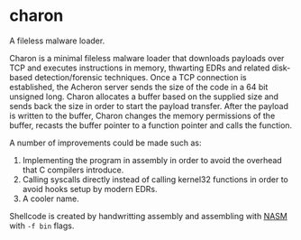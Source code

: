 # charon
A fileless malware loader.

Charon is a minimal fileless malware loader that downloads payloads over TCP and executes instructions in memory, thwarting EDRs and related disk-based detection/forensic techniques. Once a TCP connection is established, the Acheron server sends the size of the code in a 64 bit unsigned long. Charon allocates a buffer based on the supplied size and sends back the size in order to start the payload transfer. After the payload is written to the buffer, Charon changes the memory permissions of the buffer, recasts the buffer pointer to a function pointer and calls the function.

A number of improvements could be made such as:
1. Implementing the program in assembly in order to avoid the overhead that C compilers introduce.
2. Calling syscalls directly instead of calling kernel32 functions in order to avoid hooks setup by modern EDRs.
3. A cooler name.

Shellcode is created by handwritting assembly and assembling with [NASM](https://www.nasm.us/) with ```-f bin``` flags.
